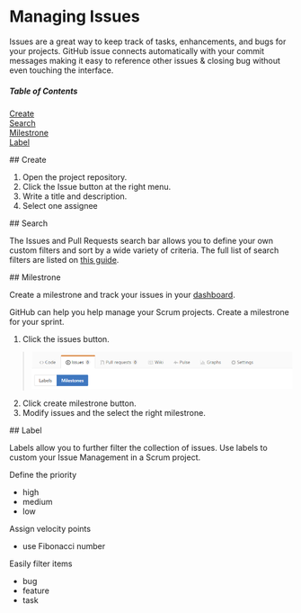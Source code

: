Managing Issues
===============

Issues are a great way to keep track of tasks, enhancements, and bugs for your projects.
GitHub issue connects automatically with your commit messages making it easy to reference other issues & closing bug without even touching the interface.

##### Table of Contents

[Create](#create)  
[Search](#search)  
[Milestrone](#milestrone)  
[Label](#label)  

<a name="create"/>
## Create

1. Open the project repository.
2. Click the Issue button at the right menu.
3. Write a title and description.
6. Select one assignee

<a name="search"/>
## Search

The Issues and Pull Requests search bar allows you to define your own custom filters and sort by a wide variety of criteria.
The full list of search filters are listed on [this guide](https://help.github.com/articles/searching-issues/).

<a name="milestrone"/>
## Milestrone

Create a milestrone and track your issues in your [dashboard](https://github.com/issues).

GitHub can help you help manage your Scrum projects.
Create a milestrone for your sprint.

1. Click the issues button.
> ![alt text][image-issues]
2. Click create milestrone button.
3. Modify issues and the select the right milestrone.

<a name="label"/>
## Label

Labels allow you to further filter the collection of issues.
Use labels to custom your Issue Management in a Scrum project.

Define the priority
- high
- medium
- low

Assign velocity points
- use Fibonacci number

Easily filter items 
- bug
- feature
- task

[image-issues]: ./images/issues.png "Issues"
